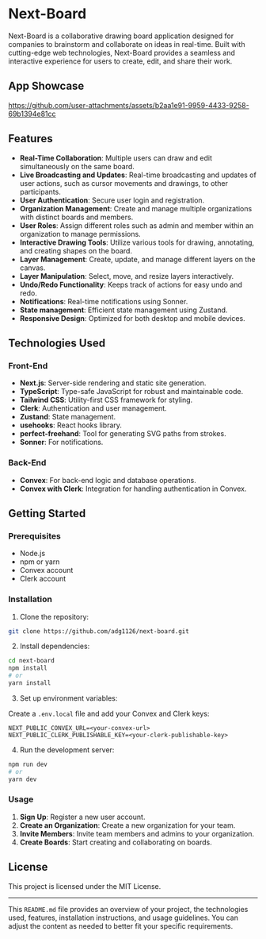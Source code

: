 # Next-Board

Next-Board is a collaborative drawing board application designed for companies
to brainstorm and collaborate on ideas in real-time. Built with cutting-edge web
technologies, Next-Board provides a seamless and interactive experience for
users to create, edit, and share their work.

## App Showcase
https://github.com/user-attachments/assets/b2aa1e91-9959-4433-9258-69b1394e81cc

## Features

- **Real-Time Collaboration**: Multiple users can draw and edit simultaneously
  on the same board.
- **Live Broadcasting and Updates**: Real-time broadcasting and updates of user
  actions, such as cursor movements and drawings, to other participants.
- **User Authentication**: Secure user login and registration.
- **Organization Management**: Create and manage multiple organizations with
  distinct boards and members.
- **User Roles**: Assign different roles such as admin and member within an
  organization to manage permissions.
- **Interactive Drawing Tools**: Utilize various tools for drawing, annotating,
  and creating shapes on the board.
- **Layer Management**: Create, update, and manage different layers on the
  canvas.
- **Layer Manipulation**: Select, move, and resize layers interactively.
- **Undo/Redo Functionality**: Keeps track of actions for easy undo and redo.
- **Notifications**: Real-time notifications using Sonner.
- **State management**: Efficient state management using Zustand.
- **Responsive Design**: Optimized for both desktop and mobile devices.

## Technologies Used

### Front-End

- **Next.js**: Server-side rendering and static site generation.
- **TypeScript**: Type-safe JavaScript for robust and maintainable code.
- **Tailwind CSS**: Utility-first CSS framework for styling.
- **Clerk**: Authentication and user management.
- **Zustand**: State management.
- **usehooks**: React hooks library.
- **perfect-freehand**: Tool for generating SVG paths from strokes.
- **Sonner**: For notifications.

### Back-End

- **Convex**: For back-end logic and database operations.
- **Convex with Clerk**: Integration for handling authentication in Convex.

## Getting Started

### Prerequisites

- Node.js
- npm or yarn
- Convex account
- Clerk account

### Installation

1. Clone the repository:

```bash
git clone https://github.com/adg1126/next-board.git
```

2. Install dependencies:

```bash
cd next-board
npm install
# or
yarn install
```

3. Set up environment variables:

Create a `.env.local` file and add your Convex and Clerk keys:

```plaintext
NEXT_PUBLIC_CONVEX_URL=<your-convex-url>
NEXT_PUBLIC_CLERK_PUBLISHABLE_KEY=<your-clerk-publishable-key>
```

4. Run the development server:

```bash
npm run dev
# or
yarn dev
```

### Usage

1. **Sign Up**: Register a new user account.
2. **Create an Organization**: Create a new organization for your team.
3. **Invite Members**: Invite team members and admins to your organization.
4. **Create Boards**: Start creating and collaborating on boards.

## License

This project is licensed under the MIT License.

---

This `README.md` file provides an overview of your project, the technologies
used, features, installation instructions, and usage guidelines. You can adjust
the content as needed to better fit your specific requirements.
